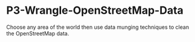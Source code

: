 # P3-Wrangle-OpenStreetMap-Data
Choose any area of the world then use data munging techniques to clean the OpenStreetMap data.
